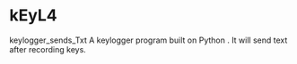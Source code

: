 # kEyL4
keylogger_sends_Txt
A keylogger program built on Python . It will send text after recording keys.

